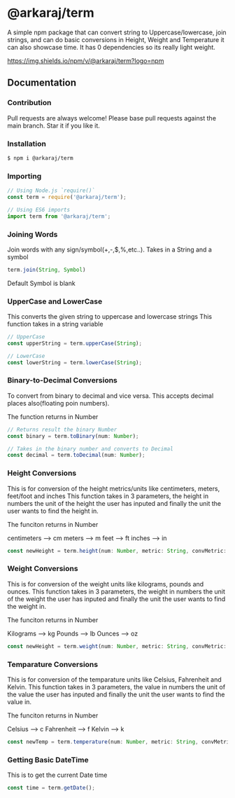 # @arkaraj/term
A simple npm package that can convert string to Uppercase/lowercase, join strings, and can do basic conversions in Height, Weight and Temperature it can also showcase time. It has 0 dependencies so its really light weight.

https://img.shields.io/npm/v/@arkaraj/term?logo=npm

## Documentation

### Contribution

Pull requests are always welcome! Please base pull requests against the main branch. Star it if you like it.

### Installation

```sh
$ npm i @arkaraj/term
```

### Importing

```javascript
// Using Node.js `require()`
const term = require('@arkaraj/term');

// Using ES6 imports
import term from '@arkaraj/term';
```

### Joining Words
Join words with any sign/symbol(+,-,$,%,etc..).
Takes in a String and a symbol

``` javascript
term.join(String, Symbol)
```

Default Symbol is blank

### UpperCase and LowerCase

This converts the given string to uppercase and lowercase strings 
This function takes in a string variable

```javascript
// UpperCase
const upperString = term.upperCase(String);

// LowerCase
const lowerString = term.lowerCase(String);
```

### Binary-to-Decimal Conversions

To convert from binary to decimal and vice versa. This accepts decimal places also(floating poin numbers).

The function returns in Number

```javascript
// Returns result the binary Number
const binary = term.toBinary(num: Number);

// Takes in the binary number and converts to Decimal
const decimal = term.toDecimal(num: Number);
```

### Height Conversions

This is for conversion of the height metrics/units like centimeters, meters, feet/foot and inches
This function takes in 3 parameters, the height in numbers the unit of the height the user has inputed and finally the unit the user wants to find the height in.

The funciton returns in Number

centimeters --> cm
meters --> m
feet --> ft
inches --> in

```javascript
const newHeight = term.height(num: Number, metric: String, convMetric: String);
```

### Weight Conversions

This is for conversion of the weight units like kilograms, pounds and ounces.
This function takes in 3 parameters, the weight in numbers the unit of the weight the user has inputed and finally the unit the user wants to find the weight in.

The funciton returns in Number

Kilograms --> kg
Pounds --> lb
Ounces --> oz

```javascript
const newHeight = term.weight(num: Number, metric: String, convMetric: String);
```

### Temparature Conversions

This is for conversion of the temparature units like Celsius, Fahrenheit and Kelvin.
This function takes in 3 parameters, the value in numbers the unit of the value the user has inputed and finally the unit the user wants to find the value in.

The funciton returns in Number

Celsius --> c
Fahrenheit --> f
Kelvin --> k

```javascript
const newTemp = term.temperature(num: Number, metric: String, convMetric: String);
```

### Getting Basic DateTime

This is to get the current Date time

```javascript
const time = term.getDate();
```

